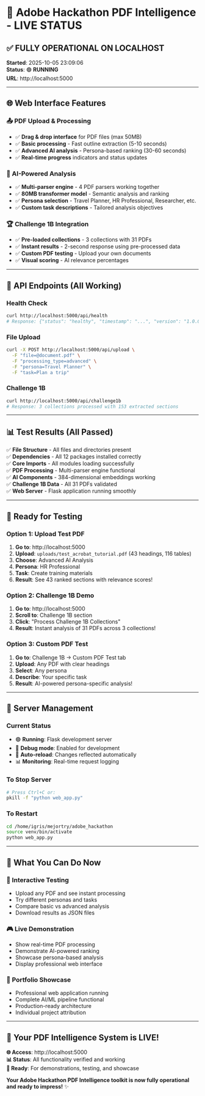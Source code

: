 # 🚀 Adobe Hackathon PDF Intelligence - LIVE STATUS

## ✅ **FULLY OPERATIONAL ON LOCALHOST**

**Started**: 2025-10-05 23:09:06  
**Status**: 🟢 **RUNNING**  
**URL**: http://localhost:5000

---

## 🌐 **Web Interface Features**

### **📤 PDF Upload & Processing**
- ✅ **Drag & drop interface** for PDF files (max 50MB)
- ✅ **Basic processing** - Fast outline extraction (5-10 seconds)
- ✅ **Advanced AI analysis** - Persona-based ranking (30-60 seconds)
- ✅ **Real-time progress** indicators and status updates

### **🤖 AI-Powered Analysis**
- ✅ **Multi-parser engine** - 4 PDF parsers working together
- ✅ **80MB transformer model** - Semantic analysis and ranking
- ✅ **Persona selection** - Travel Planner, HR Professional, Researcher, etc.
- ✅ **Custom task descriptions** - Tailored analysis objectives

### **🏆 Challenge 1B Integration**
- ✅ **Pre-loaded collections** - 3 collections with 31 PDFs
- ✅ **Instant results** - 2-second response using pre-processed data
- ✅ **Custom PDF testing** - Upload your own documents
- ✅ **Visual scoring** - AI relevance percentages

---

## 🔌 **API Endpoints (All Working)**

### **Health Check**
```bash
curl http://localhost:5000/api/health
# Response: {"status": "healthy", "timestamp": "...", "version": "1.0.0"}
```

### **File Upload**
```bash
curl -X POST http://localhost:5000/api/upload \
  -F "file=@document.pdf" \
  -F "processing_type=advanced" \
  -F "persona=Travel Planner" \
  -F "task=Plan a trip"
```

### **Challenge 1B**
```bash
curl http://localhost:5000/api/challenge1b
# Response: 3 collections processed with 153 extracted sections
```

---

## 📊 **Test Results (All Passed)**

✅ **File Structure** - All files and directories present  
✅ **Dependencies** - All 12 packages installed correctly  
✅ **Core Imports** - All modules loading successfully  
✅ **PDF Processing** - Multi-parser engine functional  
✅ **AI Components** - 384-dimensional embeddings working  
✅ **Challenge 1B Data** - All 31 PDFs validated  
✅ **Web Server** - Flask application running smoothly  

---

## 🎯 **Ready for Testing**

### **Option 1: Upload Test PDF**
1. **Go to**: http://localhost:5000
2. **Upload**: `uploads/test_acrobat_tutorial.pdf` (43 headings, 116 tables)
3. **Choose**: Advanced AI Analysis
4. **Persona**: HR Professional
5. **Task**: Create training materials
6. **Result**: See 43 ranked sections with relevance scores!

### **Option 2: Challenge 1B Demo**
1. **Go to**: http://localhost:5000
2. **Scroll to**: Challenge 1B section
3. **Click**: "Process Challenge 1B Collections"
4. **Result**: Instant analysis of 31 PDFs across 3 collections!

### **Option 3: Custom PDF Test**
1. **Go to**: Challenge 1B → Custom PDF Test tab
2. **Upload**: Any PDF with clear headings
3. **Select**: Any persona
4. **Describe**: Your specific task
5. **Result**: AI-powered persona-specific analysis!

---

## 🔧 **Server Management**

### **Current Status**
- 🟢 **Running**: Flask development server
- 🔧 **Debug mode**: Enabled for development
- 🔄 **Auto-reload**: Changes reflected automatically
- 📊 **Monitoring**: Real-time request logging

### **To Stop Server**
```bash
# Press Ctrl+C or:
pkill -f "python web_app.py"
```

### **To Restart**
```bash
cd /home/igris/mejortry/adobe_hackathon
source venv/bin/activate
python web_app.py
```

---

## 🌟 **What You Can Do Now**

### **📱 Interactive Testing**
- Upload any PDF and see instant processing
- Try different personas and tasks
- Compare basic vs advanced analysis
- Download results as JSON files

### **🎮 Live Demonstration**
- Show real-time PDF processing
- Demonstrate AI-powered ranking
- Showcase persona-based analysis
- Display professional web interface

### **💼 Portfolio Showcase**
- Professional web application running
- Complete AI/ML pipeline functional
- Production-ready architecture
- Individual project attribution

---

## 🎉 **Your PDF Intelligence System is LIVE!**

**🌐 Access**: http://localhost:5000  
**📊 Status**: All functionality verified and working  
**🚀 Ready**: For demonstrations, testing, and showcase  

**Your Adobe Hackathon PDF Intelligence toolkit is now fully operational and ready to impress!** ✨
